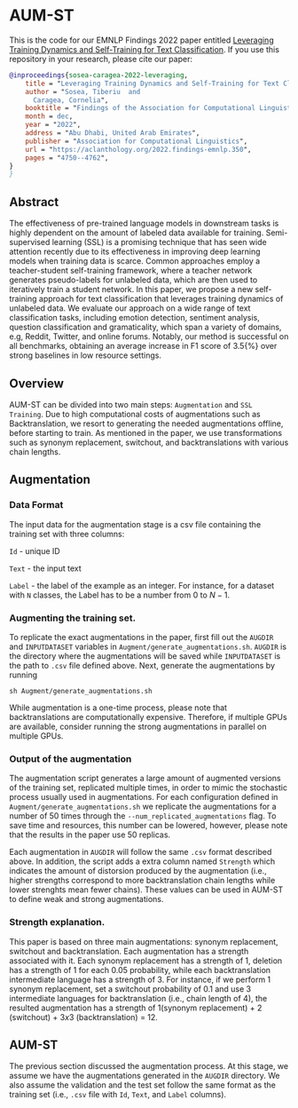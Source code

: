 # AUM-ST

This is the code for our EMNLP Findings 2022 paper entitled [Leveraging Training Dynamics and Self-Training for Text Classification]([https://www.aclweb.org/anthology/2020.emnlp-main.715/](https://aclanthology.org/2022.findings-emnlp.350/)). If you use this repository in your research, please cite our paper:

```bibtex
@inproceedings{sosea-caragea-2022-leveraging,
    title = "Leveraging Training Dynamics and Self-Training for Text Classification",
    author = "Sosea, Tiberiu  and
      Caragea, Cornelia",
    booktitle = "Findings of the Association for Computational Linguistics: EMNLP 2022",
    month = dec,
    year = "2022",
    address = "Abu Dhabi, United Arab Emirates",
    publisher = "Association for Computational Linguistics",
    url = "https://aclanthology.org/2022.findings-emnlp.350",
    pages = "4750--4762",
}
}
```
## Abstract

The effectiveness of pre-trained language models in downstream tasks is highly dependent on the amount of labeled data available for training. Semi-supervised learning (SSL) is a promising technique that has seen wide attention recently due to its effectiveness in improving deep learning models when training data is scarce. Common approaches employ a teacher-student self-training framework, where a teacher network generates pseudo-labels for unlabeled data, which are then used to iteratively train a student network. In this paper, we propose a new self-training approach for text classification that leverages training dynamics of unlabeled data. We evaluate our approach on a wide range of text classification tasks, including emotion detection, sentiment analysis, question classification and gramaticality, which span a variety of domains, e.g, Reddit, Twitter, and online forums. Notably, our method is successful on all benchmarks, obtaining an average increase in F1 score of 3.5{\%} over strong baselines in low resource settings.

## Overview

AUM-ST can be divided into two main steps: ```Augmentation``` and ```SSL Training```. Due to high computational costs of augmentations such as Backtranslation, we resort to generating the needed augmentations offline, before starting to train. As mentioned in the paper, we use transformations such as synonym replacement, switchout, and backtranslations with various chain lengths.

## Augmentation

### Data Format

The input data for the augmentation stage is a csv file containing the training set with three columns: 

```Id``` - unique ID

```Text``` - the input text

```Label``` - the label of the example as an integer. For instance, for a dataset with `N` classes, the Label has to be a number from $0$ to $N-1$.

### Augmenting the training set.

To replicate the exact augmentations in the paper, first fill out the `AUGDIR` and `INPUTDATASET` variables in `Augment/generate_augmentations.sh`. `AUGDIR` is the directory where the augmentations will be saved while `INPUTDATASET` is the path to `.csv` file defined above. Next, generate the augmentations by running

`sh Augment/generate_augmentations.sh`

While augmentation is a one-time process, please note that backtranslations are computationally expensive. Therefore, if multiple GPUs are available, consider running the strong augmentations in parallel on multiple GPUs.

### Output of the augmentation

The augmentation script generates a large amount of augmented versions of the training set, replicated multiple times, in order to mimic the stochastic process usually used in augmentations. For each configuration defined in `Augment/generate_augmentations.sh` we replicate the augmentations for a number of $50$ times through the `--num_replicated_augmentations` flag. To save time and resources, this number can be lowered, however, please note that the results in the paper use $50$ replicas.

Each augmentation in `AUGDIR` will follow the same `.csv` format described above. In addition, the script adds a extra column named `Strength` which indicates the amount of distorsion produced by the augmentation (i.e., higher strengths correspond to more backtranslation chain lengths while lower strenghts mean fewer chains). These values can be used in AUM-ST to define weak and strong augmentations.

### Strength explanation.

This paper is based on three main augmentations: synonym replacement, switchout and backtranslation. Each augmentation has a strength associated with it. Each synonym replacement has a strength of $1$, deletion has a strength of $1$ for each $0.05$ probability, while each backtranslation intermediate language has a strength of $3$. For instance, if we perform $1$ synonym replacement, set a switchout probability of $0.1$ and use $3$ intermediate languages for backtranslation (i.e., chain length of $4$), the resulted augmentation has a strength of $1$(synonym replacement) + $2$ (switchout) + $3x3$ (backtranslation) = $12$. 

## AUM-ST

The previous section discussed the augmentation process. At this stage, we assume we have the augmentations generated in the `AUGDIR` directory. We also assume the validation and the test set follow the same format as the training set (i.e., `.csv` file with `Id`, `Text`, and `Label` columns).

